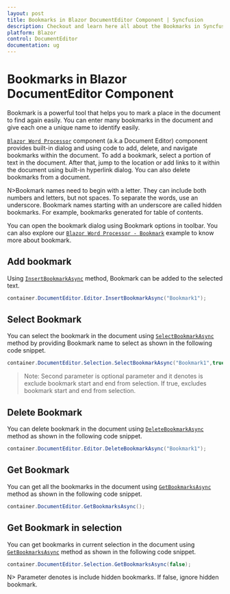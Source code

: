 ```yaml
---
layout: post
title: Bookmarks in Blazor DocumentEditor Component | Syncfusion
description: Checkout and learn here all about the Bookmarks in Syncfusion Blazor DocumentEditor component and more.
platform: Blazor
control: DocumentEditor
documentation: ug
---
```


# Bookmarks in Blazor DocumentEditor Component

Bookmark is a powerful tool that helps you to mark a place in the document to find again easily. You can enter many bookmarks in the document and give each one a unique name to identify easily.

[`Blazor Word Processor`](https://www.syncfusion.com/blazor-components/blazor-word-processor) component (a.k.a Document Editor) component provides built-in dialog and using code to add, delete, and navigate bookmarks within the document. To add a bookmark, select a portion of text in the document. After that, jump to the location or add links to it within the document using built-in hyperlink dialog. You can also delete bookmarks from a document.

N>Bookmark names need to begin with a letter. They can include both numbers and letters, but not spaces. To separate the words, use an underscore. Bookmark names starting with an underscore are called hidden bookmarks. For example, bookmarks generated for table of contents.

You can open the bookmark dialog using Bookmark options in toolbar. You can also explore our [`Blazor Word Processor - Bookmark`](https://blazor.syncfusion.com/demos/document-editor/hyperlinks-and-bookmarks) example to know more about bookmark.


## Add bookmark

Using [`InsertBookmarkAsync`](https://help.syncfusion.com/cr/blazor/Syncfusion.Blazor.DocumentEditor.EditorModule.html#Syncfusion_Blazor_DocumentEditor_EditorModule_InsertBookmarkAsync_System_String_) method, Bookmark can be added to the selected text.

```csharp
container.DocumentEditor.Editor.InsertBookmarkAsync("Bookmark1");
```

## Select Bookmark

You can select the bookmark in the document using [`SelectBookmarkAsync`](https://help.syncfusion.com/cr/blazor/Syncfusion.Blazor.DocumentEditor.SelectionModule.html#Syncfusion_Blazor_DocumentEditor_SelectionModule_SelectBookmarkAsync_System_String_) method by providing Bookmark name to select as shown in the following code snippet.

```csharp
container.DocumentEditor.Selection.SelectBookmarkAsync("Bookmark1",true);
```

>Note: Second parameter is optional parameter and it denotes is exclude bookmark start and end from selection. If true, excludes bookmark start and end from selection.

## Delete Bookmark

You can delete bookmark in the document using [`DeleteBookmarkAsync`](https://help.syncfusion.com/cr/blazor/Syncfusion.Blazor.DocumentEditor.EditorModule.html#Syncfusion_Blazor_DocumentEditor_EditorModule_DeleteBookmarkAsync_System_String_) method as shown in the following code snippet.

```csharp
container.DocumentEditor.Editor.DeleteBookmarkAsync("Bookmark1");
```

## Get Bookmark

You can get all the bookmarks in the document using [`GetBookmarksAsync`](https://help.syncfusion.com/cr/blazor/Syncfusion.Blazor.DocumentEditor.html#Syncfusion_Blazor_DocumentEditor_GetBookmarksAsync_System_Boolean_) method as shown in the following code snippet.

```csharp
container.DocumentEditor.GetBookmarksAsync();
```

## Get Bookmark  in selection

You can get bookmarks in current selection in the document using [`GetBookmarksAsync`](https://help.syncfusion.com/cr/blazor/Syncfusion.Blazor.DocumentEditor.SelectionModule.html#Syncfusion_Blazor_DocumentEditor_SelectionModule_GetBookmarksAsync_System_Boolean_) method as shown in the following code snippet.

```csharp
container.DocumentEditor.Selection.GetBookmarksAsync(false);
```

N> Parameter denotes is include hidden bookmarks. If false, ignore hidden bookmark.
